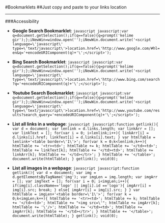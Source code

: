 #Bookmarklets
##Just copy and paste to your links location

***

###Accessibility

- **Google Search Bookmarklet**: ```javascript javascript:var q=document.getSelection();if(q==false){q=prompt('kelime gir');};iNewWin=window.open('');iNewWin.document.write('<script language=\'javascript\' type=\'text/javascript\'>location.href=\'http://www.google.com/#hl=en&q='+encodeURIComponent(q)+'\';</script>');```

- **Bing Search Bookmarklet**: ```javascript javascript:var q=document.getSelection();if(q==false){q=prompt('kelime gir');};iNewWin=window.open('');iNewWin.document.write('<script language=\'javascript\' type=\'text/javascript\'>location.href=\'http://www.bing.com/search?q='+encodeURIComponent(q)+'\';</script>');```

- **Youtube Search Bookmarklet**: ```javascript javascript:var q=document.getSelection();if(q==false){q=prompt('kelime gir');};iNewWin=window.open('');iNewWin.document.write('<script language=\'javascript\' type=\'text/javascript\'>location.href=\'http://www.youtube.com/results?search_query='+encodeURIComponent(q)+'\';</script>');```

- **List all links in a webpage**: ```javascript javascript:function getlink(){ var d = document; var lenlink = d.links.length; var linkArr = []; var linkText = []; for(var i = 0; i<lenlink;i++){ linkArr[i] = d.links[i].href; linkText[i] = d.links[i].text; } var htmlTable = lenlink+'<table border=\'1\'>'; for(var k = 0;k<lenlink;k++){ htmlTable += '<tr><td>'; htmlTable += k; htmlTable += '</td><td>'; htmlTable += linkText[k]; htmlTable += '</td><td>'; htmlTable += linkArr[k]; htmlTable += '</td></tr>'; } htmlTable += '</table>'; document.write(htmlTable); } getlink(); void(0);```

- **List all images in a webpage**: ```javascript javascript:function getlink(){ var d = document; var img = d.getElementsByTagName('img'); var imgLen = img.length; var imgArr = []; var imgText = []; for(var i = 0; i<imgLen;i++){ if(img[i].className=='logo' || img[i].id =='logo'){ imgArr[i] = img[i].src; break; } else{ imgArr[i] = img[i].src; } } var htmlTable = imgLen+'<table border=\'1\'>'; for(var k = 0;k<imgLen;k++){ htmlTable += '<tr><td>'; htmlTable += k; htmlTable += '</td><td>'; htmlTable += "<img src=\'"; htmlTable += imgArr[k]; htmlTable += '\'/>'; htmlTable += '</td><td>'; htmlTable += imgArr[k]; htmlTable += '</td></tr>'; } htmlTable += '</table>'; document.write(htmlTable); } getlink(); void(0);```